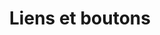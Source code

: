 ---
title: "Liens et boutons"
description: "Selon le type de lien ou d'action que nous souhaitons mettre en place dans notre site web, nous choisirons soit un lien soit un bouton. Découvrez les principes d'accessibilité numérique qui régissent leur implémentation."
weight: 5
---